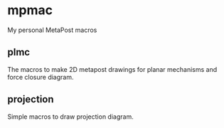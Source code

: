 # mpmac
My personal MetaPost macros

## plmc
The macros to make 2D metapost drawings for planar mechanisms and force closure
diagram.

## projection
Simple macros to draw projection diagram.
